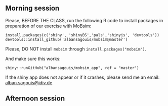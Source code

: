 ## Morning session

Please, BEFORE THE CLASS, run the following R code to install packages in preparation of our exercise with MoBsim:
```
install.packages(c('shiny', 'shinyBS','pals','shinyjs', 'devtools'))
devtools::install_github('albansagouis/mobsim@master')
```
Please, DO NOT install `mobsim` through `install.packages("mobsim")`.

And make sure this works:
```
shiny::runGitHub("albansagouis/mobsim_app", ref = "master")
```
If the shiny app does not appear or if it crashes, please send me an email: alban.sagouis@idiv.de

## Afternoon session  
